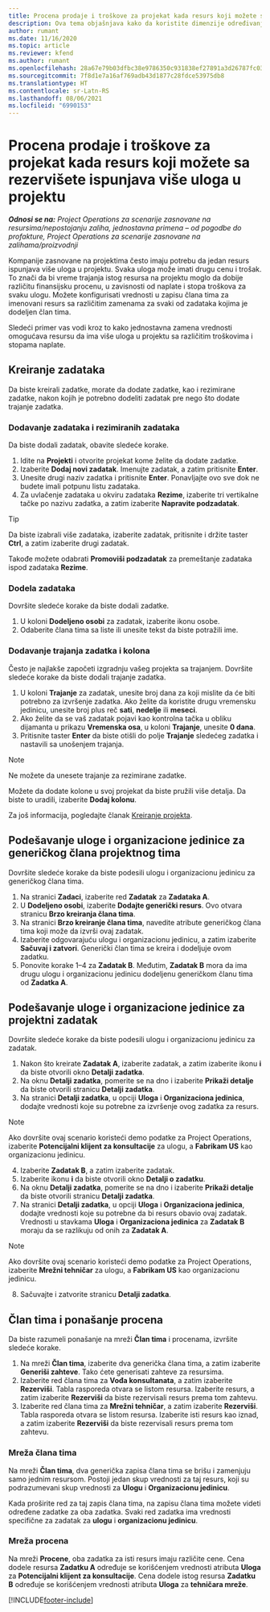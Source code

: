 ```yaml
---
title: Procena prodaje i troškove za projekat kada resurs koji možete sa rezervišete ispunjava više uloga u projektu
description: Ova tema objašnjava kako da koristite dimenzije određivanja cena za podršku procenama cena i troškova za resurs koji ispunjava više uloga u projektu.
author: rumant
ms.date: 11/16/2020
ms.topic: article
ms.reviewer: kfend
ms.author: rumant
ms.openlocfilehash: 28a67e79b03dfbc38e9786350c931838ef27891a3d26787fc0334e0572528228
ms.sourcegitcommit: 7f8d1e7a16af769adb43d1877c28fdce53975db8
ms.translationtype: HT
ms.contentlocale: sr-Latn-RS
ms.lasthandoff: 08/06/2021
ms.locfileid: "6990153"
---
```

# <a name="estimate-project-sales-and-costs-when-a-bookable-resource-fills-multiple-roles-on-a-project"></a>Procena prodaje i troškove za projekat kada resurs koji možete sa rezervišete ispunjava više uloga u projektu 

_**Odnosi se na:** Project Operations za scenarije zasnovane na resursima/nepostojanju zaliha, jednostavna primena – od pogodbe do profakture, Project Operations za scenarije zasnovane na zalihama/proizvodnji_ 

Kompanije zasnovane na projektima često imaju potrebu da jedan resurs ispunjava više uloga u projektu. Svaka uloga može imati drugu cenu i trošak. To znači da bi vreme trajanja istog resursa na projektu moglo da dobije različitu finansijsku procenu, u zavisnosti od naplate i stopa troškova za svaku ulogu. Možete konfigurisati vrednosti u zapisu člana tima za imenovani resurs sa različitim zamenama za svaki od zadataka kojima je dodeljen član tima.

Sledeći primer vas vodi kroz to kako jednostavna zamena vrednosti omogućava resursu da ima više uloga u projektu sa različitim troškovima i stopama naplate.

## <a name="create-tasks"></a>Kreiranje zadataka
Da biste kreirali zadatke, morate da dodate zadatke, kao i rezimirane zadatke, nakon kojih je potrebno dodeliti zadatak pre nego što dodate trajanje zadatka. 

### <a name="add-tasks-and-summary-tasks"></a>Dodavanje zadataka i rezimiranih zadataka
Da biste dodali zadatak, obavite sledeće korake.

1. Idite na **Projekti** i otvorite projekat kome želite da dodate zadatke.
2. Izaberite **Dodaj novi zadatak**. Imenujte zadatak, a zatim pritisnite **Enter**.
3. Unesite drugi naziv zadatka i pritisnite **Enter**. Ponavljajte ovo sve dok ne budete imali potpunu listu zadataka.
3. Za uvlačenje zadataka u okviru zadataka **Rezime**, izaberite tri vertikalne tačke po nazivu zadatka, a zatim izaberite **Napravite podzadatak**. 

  > [!TIP]
  > Da biste izabrali više zadataka, izaberite zadatak, pritisnite i držite taster **Ctrl**, a zatim izaberite drugi zadatak.
  >
  > Takođe možete odabrati **Promoviši podzadatak** za premeštanje zadataka ispod zadataka **Rezime**.

### <a name="assign-tasks"></a>Dodela zadataka

Dovršite sledeće korake da biste dodali zadatke.

1. U koloni **Dodeljeno osobi** za zadatak, izaberite ikonu osobe.
2. Odaberite člana tima sa liste ili unesite tekst da biste potražili ime.

### <a name="add-task-duration-and-columns"></a>Dodavanje trajanja zadatka i kolona

Često je najlakše započeti izgradnju vašeg projekta sa trajanjem. Dovršite sledeće korake da biste dodali trajanje zadatka.

1. U koloni **Trajanje** za zadatak, unesite broj dana za koji mislite da će biti potrebno za izvršenje zadatka. Ako želite da koristite drugu vremensku jedinicu, unesite broj plus reč **sati**, **nedelje** ili **meseci**.
2. Ako želite da se vaš zadatak pojavi kao kontrolna tačka u obliku dijamanta u prikazu **Vremenska osa**, u koloni **Trajanje**, unesite **0 dana**.
3. Pritisnite taster **Enter** da biste otišli do polje **Trajanje** sledećeg zadatka i nastavili sa unošenjem trajanja.

  > [!NOTE]
  > Ne možete da unesete trajanje za rezimirane zadatke.

Možete da dodate kolone u svoj projekat da biste pružili više detalja. Da biste to uradili, izaberite **Dodaj kolonu**. 

Za još informacija, pogledajte članak [Kreiranje projekta](https://support.microsoft.com/en-us/office/create-a-project-a5b5e823-fb2e-45fd-be00-7d84422d9749).

## <a name="set-up-the-role-and-organization-unit-for-a-generic-project-team-member"></a>Podešavanje uloge i organizacione jedinice za generičkog člana projektnog tima
Dovršite sledeće korake da biste podesili ulogu i organizacionu jedinicu za generičkog člana tima.

1. Na stranici **Zadaci**, izaberite red **Zadatak** za **Zadataka A**. 
2. U **Dodeljeno osobi**, izaberite **Dodajte generički resurs**. Ovo otvara stranicu **Brzo kreiranja člana tima**.
3. Na stranici **Brzo kreiranje člana tima**, navedite atribute generičkog člana tima koji može da izvrši ovaj zadatak.
4. Izaberite odgovarajuću ulogu i organizacionu jedinicu, a zatim izaberite **Sačuvaj i zatvori**. Generički član tima se kreira i dodeljuje ovom zadatku. 
5. Ponovite korake 1–4 za **Zadatak B**. Međutim, **Zadatak B** mora da ima drugu ulogu i organizacionu jedinicu dodeljenu generičkom članu tima od **Zadatka A**. 

## <a name="set-up-the-role-and-organization-unit-for-a-project-task"></a>Podešavanje uloge i organizacione jedinice za projektni zadatak
Dovršite sledeće korake da biste podesili ulogu i organizacionu jedinicu za zadatak.

1. Nakon što kreirate **Zadatak A**, izaberite zadatak, a zatim izaberite ikonu **i** da biste otvorili okno **Detalji zadatka**. 
2. Na oknu **Detalji zadatka**, pomerite se na dno i izaberite **Prikaži detalje** da biste otvorili stranicu **Detalji zadatka**.
3. Na stranici **Detalji zadatka**, u opciji **Uloga** i **Organizaciona jedinica**, dodajte vrednosti koje su potrebne za izvršenje ovog zadatka za resurs. 

  > [!NOTE]
  > Ako dovršite ovaj scenario koristeći demo podatke za Project Operations, izaberite **Potencijalni klijent za konsultacije** za ulogu, a **Fabrikam US** kao organizacionu jedinicu.

4. Izaberite **Zadatak B**, a zatim izaberite zadatak.
5. Izaberite ikonu **i** da biste otvorili okno **Detalji o zadatku**. 
6. Na oknu **Detalji zadatka**, pomerite se na dno i izaberite **Prikaži detalje** da biste otvorili stranicu **Detalji zadatka**.
7. Na stranici **Detalji zadatka**, u opciji **Uloga** i **Organizaciona jedinica**, dodajte vrednosti koje su potrebne da bi resurs obavio ovaj zadatak. Vrednosti u stavkama **Uloga** i **Organizaciona jedinica** za **Zadatak B** moraju da se razlikuju od onih za **Zadatak A**. 

  > [!NOTE]
  > Ako dovršite ovaj scenario koristeći demo podatke za Project Operations, izaberite **Mrežni tehničar** za ulogu, a **Fabrikam US** kao organizacionu jedinicu.

8. Sačuvajte i zatvorite stranicu **Detalji zadatka**. 

## <a name="team-member-and-estimates-behavior"></a>Član tima i ponašanje procena 
Da biste razumeli ponašanje na mreži **Član tima** i procenama, izvršite sledeće korake.

1. Na mreži **Član tima**, izaberite dva generička člana tima, a zatim izaberite **Generiši zahteve**. Tako ćete generisati zahteve za resursima. 
2. Izaberite red člana tima za **Vođa konsultanata**, a zatim izaberite **Rezerviši**. Tabla rasporeda otvara se listom resursa. Izaberite resurs, a zatim izaberite **Rezerviši** da biste rezervisali resurs prema tom zahtevu.
3. Izaberite red člana tima za **Mrežni tehničar**, a zatim izaberite **Rezerviši**. Tabla rasporeda otvara se listom resursa. Izaberite isti resurs kao iznad, a zatim izaberite **Rezerviši** da biste rezervisali resurs prema tom zahtevu.

### <a name="team-member-grid"></a>Mreža člana tima 

Na mreži **Član tima**, dva generička zapisa člana tima se brišu i zamenjuju samo jednim resursom. Postoji jedan skup vrednosti za taj resurs, koji su podrazumevani skup vrednosti za **Ulogu** i **Organizacionu jedinicu**.

Kada proširite red za taj zapis člana tima, na zapisu člana tima možete videti određene zadatke za oba zadatka. Svaki red zadatka ima vrednosti specifične za zadatak za **ulogu** i **organizacionu jedinicu**. 

### <a name="estimates-grid"></a>Mreža procena 

Na mreži **Procene**, oba zadatka za isti resurs imaju različite cene. Cena dodele resursa **Zadatku A** određuje se korišćenjem vrednosti atributa **Uloga** za **Potencijalni klijent za konsultacije**. Cena dodele istog resursa **Zadatku B** određuje se korišćenjem vrednosti atributa **Uloga** za **tehničara mreže**.


[!INCLUDE[footer-include](../includes/footer-banner.md)]